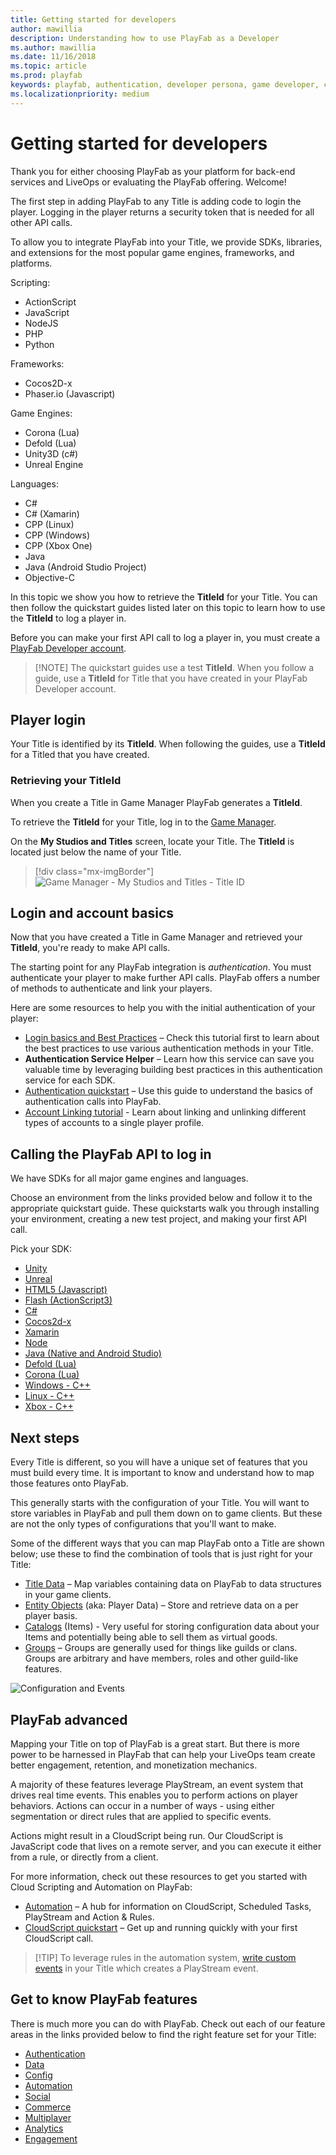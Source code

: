 ```yaml
---
title: Getting started for developers
author: mawillia
description: Understanding how to use PlayFab as a Developer
ms.author: mawillia
ms.date: 11/16/2018
ms.topic: article
ms.prod: playfab
keywords: playfab, authentication, developer persona, game developer, catalogs, entities, groups, automation, liveops, player data, cloudscript, playfab features, mobile login, social login
ms.localizationpriority: medium
---
```


# Getting started for developers

Thank you for either choosing PlayFab as your platform for back-end services and LiveOps or evaluating the PlayFab offering. Welcome!

The first step in adding PlayFab to any Title is adding code to login the player. Logging in the player returns a security token that is needed for all other API calls.

To allow you to integrate PlayFab into your Title, we provide SDKs, libraries, and extensions for the most popular game engines, frameworks, and platforms.

Scripting:

- ActionScript
- JavaScript
- NodeJS
- PHP
- Python

Frameworks:

- Cocos2D-x
- Phaser.io (Javascript)

Game Engines:

- Corona (Lua)
- Defold (Lua)
- Unity3D (c#)
- Unreal Engine

Languages:

- C#
- C# (Xamarin)
- CPP (Linux)
- CPP (Windows)
- CPP (Xbox One)
- Java
- Java (Android Studio Project)
- Objective-C

In this topic we show you how to retrieve the **TitleId** for your Title. You can then follow the quickstart guides listed later on this topic to learn how to use the **TitleId** to log a player in.

Before you can make your first API call to log a player in, you must create a [PlayFab Developer account](pfab-account.md).

> [!NOTE] The quickstart guides use a test **TitleId**. When you follow a guide, use a **TitleId** for Title that you have created in your PlayFab Developer account.

## Player login

Your Title is identified by its **TitleId**. When following the guides, use a **TitleId** for a Titled that you have created.

### Retrieving your TitleId

When you create a Title in Game Manager PlayFab generates a **TitleId**.

To retrieve the **TitleId** for your Title, log in to the [Game Manager](https://developer.playfab.com/en-us/login).

On the **My Studios and Titles** screen, locate your Title. The **TitleId** is located just below the name of your Title.

> [!div class="mx-imgBorder"]
> ![Game Manager - My Studios and Titles - Title ID](images/my-titlles-titleid.png)  

## Login and account basics

Now that you have created a Title in Game Manager and retrieved your **TitleId**, you're ready to make API calls.

The starting point for any PlayFab integration is *authentication*. You must authenticate your player to make further API calls. PlayFab offers a number of methods to authenticate and link your players.

Here are some resources to help you with the initial authentication of your player:

- [Login basics and Best Practices](../features/authentication/login/login-basics-best-practices.md) – Check this tutorial first to learn about the best practices to use various authentication methods in your Title.
- **Authentication Service Helper** – Learn how this service can save you valuable time by leveraging building best practices in this authentication service for each SDK.
- [Authentication quickstart](../features/authentication/platform-specific-authentication/index.md) – Use this guide to understand the basics of authentication calls into PlayFab.
- [Account Linking tutorial](../features/authentication/login/quickstart.md) - Learn about linking and unlinking different types of accounts to a single player profile.

## Calling the PlayFab API to log in

We have SDKs for all major game engines and languages.

Choose an environment from the links provided below and follow it to the appropriate quickstart guide. These quickstarts walk you through installing your environment, creating a new test project, and making your first API call.

Pick your SDK:

- [Unity](../sdks/unity3d/quickstart.md)
- [Unreal](../sdks/unreal/quickstart.md)
- [HTML5 (Javascript)](../sdks/javascript/quickstart.md)
- [Flash (ActionScript3)](../sdks/actionscript/quickstart.md)
- [C#](../sdks/c-sharp/quickstart.md)
- [Cocos2d-x](../sdks/cocos2d-x/quickstart.md)
- [Xamarin](../sdks/xamarin/quickstart.md)
- [Node](../sdks/nodejs/quickstart.md)
- [Java (Native and Android Studio)](../sdks/java/quickstart.md)
- [Defold (Lua)](../sdks/lua/quickstart-defold.md)
- [Corona (Lua)](../sdks/lua/quickstart-corona.md)  
- [Windows - C++](../sdks/playfab-cpp/quickstart-windows.md)
- [Linux - C++](../sdks/playfab-cpp/quickstart-linux.md)  
- [Xbox - C++](../sdks/playfab-cpp/quickstart-xbox.md)

## Next steps

Every Title is different, so you will have a unique set of features that you must build every time. It is important to know and understand how to map those features onto PlayFab.

This generally starts with the configuration of your Title. You will want to store variables in PlayFab and pull them down on to game clients. But these are not the only types of configurations that you'll want to make.

Some of the different ways that you can map PlayFab onto a Title are shown below; use these to find the combination of tools that is just right for your Title:

- [Title Data](../features/config/titledata/quickstart.md) – Map variables containing data on PlayFab to data structures in your game clients.
- [Entity Objects](../features/data/entities/quickstart.md) (aka: Player Data) – Store and retrieve data on a per player basis.
- [Catalogs](../features/commerce/items/catalogs.md) (Items) - Very useful for storing configuration data about your Items and potentially being able to sell them as virtual goods.
- [Groups](../features/social/groups/using-shared-group-data.md) – Groups are generally used for things like guilds or clans. Groups are arbitrary and have members, roles and other guild-like features.

![Configuration and Events](images/liveops-config.png)

## PlayFab advanced

Mapping your Title on top of PlayFab is a great start. But there is more power to be harnessed in PlayFab that can help your LiveOps team create better engagement, retention, and monetization mechanics.

A majority of these features leverage PlayStream, an event system that drives real time events. This enables you to perform actions on player behaviors. Actions can occur in a number of ways - using either segmentation or direct rules that are applied to specific events.

Actions might result in a CloudScript being run. Our CloudScript is JavaScript code that lives on a remote server, and you can execute it either from a rule, or directly from a client.

For more information, check out these resources to get you started with Cloud Scripting and Automation on PlayFab:

- [Automation](../index?#pivot=documentation&panel=automation) – A hub for information on CloudScript, Scheduled Tasks, PlayStream and Action & Rules.
- [CloudScript quickstart](../features/automation/cloudscript/quickstart.md) – Get up and running quickly with your first CloudScript call.

> [!TIP] To leverage rules in the automation system, [write custom events](../features/analytics/metrics/playstream-events.md#custom-event-overview) in your Title which creates a PlayStream event.

## Get to know PlayFab features

There is much more you can do with PlayFab. Check out each of our feature areas in the links provided below to find the right feature set for your Title:

- [Authentication](../index?#pivot=documentation&panel=authentication)
- [Data](../index?#pivot=documentation&panel=data)
- [Config](../index?#pivot=documentation&panel=config)
- [Automation](../index?#pivot=documentation&panel=automation)
- [Social](../index?#pivot=documentation&panel=social)
- [Commerce](../index?#pivot=documentation&panel=commerce)
- [Multiplayer](../index?#pivot=documentation&panel=multiplayer)
- [Analytics](../index?#pivot=documentation&panel=analytics)
- [Engagement](../index?#pivot=documentation&panel=engagement)
